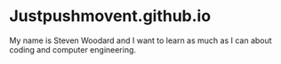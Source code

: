 # Justpushmovent.github.io

My name is Steven Woodard and I want to learn as much as I can about coding and computer engineering.
